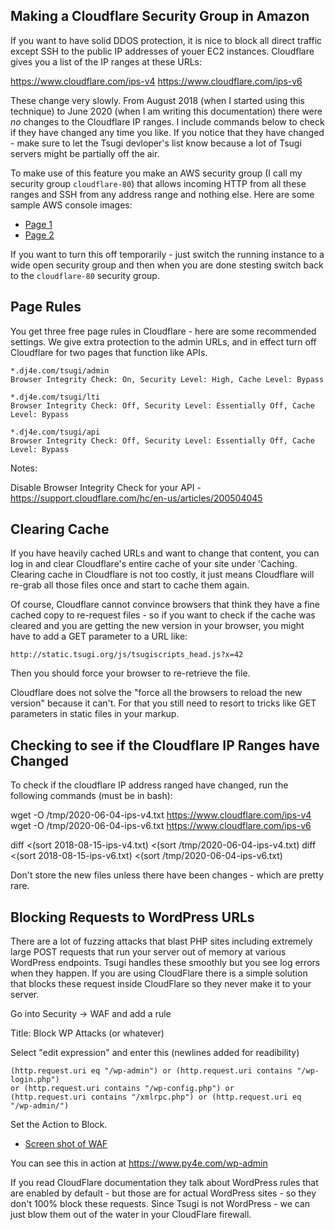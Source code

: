 
Making a Cloudflare Security Group in Amazon
--------------------------------------------

If you want to have solid DDOS protection, it is nice to block all direct
traffic except SSH to the public IP addresses of youer EC2 instances.  Cloudflare
gives you a list of the IP ranges at these URLs:

  https://www.cloudflare.com/ips-v4
  https://www.cloudflare.com/ips-v6

These change very slowly.  From August 2018 (when I started using this technique)
to June 2020 (when I am writing this documentation) there were *no* changes to
the Cloudflare IP ranges.  I include commands below to check if they have changed
any time you like.  If you notice that they have changed - make sure to let
the Tsugi devloper's list know because a lot of Tsugi servers might be partially
off the air.

To make use of this feature you make an AWS security group (I call my security
group `cloudflare-80`) that allows incoming HTTP
from all these ranges and SSH from any address range and nothing else. Here are some
sample AWS console images:

* <a href="images/security-group-01.png" target="_blank">Page 1</a>
* <a href="images/security-group-02.png" target="_blank">Page 2</a>

If you want to turn this off temporarily - just switch the running instance to a wide open
security group and then when you are done stesting switch back to the `cloudflare-80`
security group.

Page Rules
----------

You get three free page rules in Cloudflare - here are some recommended settings.
We give extra protection to the admin URLs, and in effect turn off Cloudflare
for two pages that function like APIs.

    *.dj4e.com/tsugi/admin
    Browser Integrity Check: On, Security Level: High, Cache Level: Bypass

    *.dj4e.com/tsugi/lti
    Browser Integrity Check: Off, Security Level: Essentially Off, Cache Level: Bypass

    *.dj4e.com/tsugi/api
    Browser Integrity Check: Off, Security Level: Essentially Off, Cache Level: Bypass

Notes:

Disable Browser Integrity Check for your API - 
https://support.cloudflare.com/hc/en-us/articles/200504045

Clearing Cache
--------------

If you have heavily cached URLs and want to change that content,
you can log in and clear Cloudflare's entire cache of your site
under 'Caching.  Clearing cache in Cloudflare is not too costly,
it just means Cloudflare will re-grab all those files once and
start to cache them again.

Of course, Cloudflare cannot convince browsers that think they have
a fine cached copy to re-request files - so if you want to check if
the cache was cleared and you are getting the new version in your
browser, you might have to add a GET parameter to a URL like:

    http://static.tsugi.org/js/tsugiscripts_head.js?x=42

Then you should force your browser to re-retrieve the file.

Cloudflare does not solve the "force all the browsers to reload
the new version" because it can't.   For that you still need to
resort to tricks like GET parameters in static files in your markup.

Checking to see if the Cloudflare IP Ranges have Changed
--------------------------------------------------------

To check if the cloudflare IP address ranged have changed, run the
following commands (must be in bash):

  wget -O /tmp/2020-06-04-ips-v4.txt https://www.cloudflare.com/ips-v4
  wget -O /tmp/2020-06-04-ips-v6.txt https://www.cloudflare.com/ips-v6

  diff <(sort 2018-08-15-ips-v4.txt) <(sort /tmp/2020-06-04-ips-v4.txt)
  diff <(sort 2018-08-15-ips-v6.txt) <(sort /tmp/2020-06-04-ips-v6.txt)

Don't store the new files unless there have been changes - which
are pretty rare.

Blocking Requests to WordPress URLs
-----------------------------------

There are a lot of fuzzing attacks that blast PHP sites including extremely large POST
requests that run your server out of memory at various WordPress endpoints.   Tsugi handles
these smoothly but you see log errors when they happen.  If you are using CloudFlare there
is a simple solution that blocks these request inside CloudFlare so they never make it
to your server.

Go into Security -> WAF and add a rule

Title: Block WP Attacks (or whatever)

Select "edit expression" and enter this (newlines added for readibility)

    (http.request.uri eq "/wp-admin") or (http.request.uri contains "/wp-login.php")
    or (http.request.uri contains "/wp-config.php") or
    (http.request.uri contains "/xmlrpc.php") or (http.request.uri eq "/wp-admin/")

Set the Action to Block.

* <a href="images/waf-wp-block.png" target="_blank">Screen shot of WAF</a>

You can see this in action at https://www.py4e.com/wp-admin

If you read CloudFlare documentation they talk about WordPress rules that are enabled
by default - but those are for actual WordPress sites - so they don't 100% block these
requests.  Since Tsugi is not WordPress - we can just blow them out of the water
in your CloudFlare firewall.


